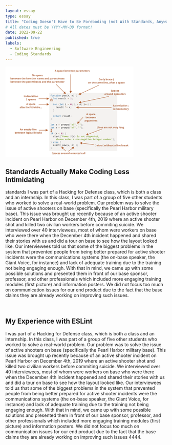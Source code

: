 ```yaml
---
layout: essay
type: essay
title: "Coding Doesn't Have to Be Foreboding (not With Standards, Anyways)"
# All dates must be YYYY-MM-DD format!
date: 2022-09-22
published: true
labels:
  - Software Engineering
  - Coding Standards
---
```

<img width = "400px" src="../img/coding_standards.png">
<h2>Standards Actually Make Coding Less Intimidating</h2>
<p>standards 
I was part of a Hacking for Defense class, which is both a class and an internship.  In this class, I was part of a group of five other students who worked to solve a real-world problem.  Our problem was to solve the issue of active shooters on base (specifically the Pearl Harbor military base).  This issue was brought up recently because of an active shooter incident on Pearl Harbor on December 4th, 2019 where an active shooter shot and killed two civilian workers before commiting suicide.
 We interviewed over 40 interviewees, most of whom were workers on base who were there when the December 4th incident happened and shared their stories with us and did a tour on base to see how the layout looked like.  Our interviewees told us that some of the biggest problems in the system that prevented people from being better prepared for active shooter incidents were the communications systems (the on-base speaker, the Giant Voice, for instance) and lack of adequate training due to the training not being engaging enough.  
With that in mind, we came up with some possible solutions and presented them in front of our base sponsor, professor, and other professionals which included more engaging training modules (first picture) and information posters.  We did not focus too much on communication issues for our end product due to the fact that the base claims they are already working on improving such issues.
</p>
<br>
<h2>My Experience with ESLint</h2>
<p>I was part of a Hacking for Defense class, which is both a class and an internship.  In this class, I was part of a group of five other students who worked to solve a real-world problem.  Our problem was to solve the issue of active shooters on base (specifically the Pearl Harbor military base).  This issue was brought up recently because of an active shooter incident on Pearl Harbor on December 4th, 2019 where an active shooter shot and killed two civilian workers before commiting suicide.
 We interviewed over 40 interviewees, most of whom were workers on base who were there when the December 4th incident happened and shared their stories with us and did a tour on base to see how the layout looked like.  Our interviewees told us that some of the biggest problems in the system that prevented people from being better prepared for active shooter incidents were the communications systems (the on-base speaker, the Giant Voice, for instance) and lack of adequate training due to the training not being engaging enough.  
With that in mind, we came up with some possible solutions and presented them in front of our base sponsor, professor, and other professionals which included more engaging training modules (first picture) and information posters.  We did not focus too much on communication issues for our end product due to the fact that the base claims they are already working on improving such issues  4444.</p>

